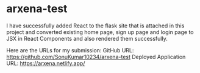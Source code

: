 # arxena-test

I have successfully added React to the flask site that is attached in this project and converted existing home page, sign up page and login page to JSX in React Components and also rendered
them successfully.

Here are the URLs for my submission:
  GitHub URL: https://github.com/SonuKumar10234/arxena-test
  Deployed Application URL: https://arxena.netlify.app/
 
